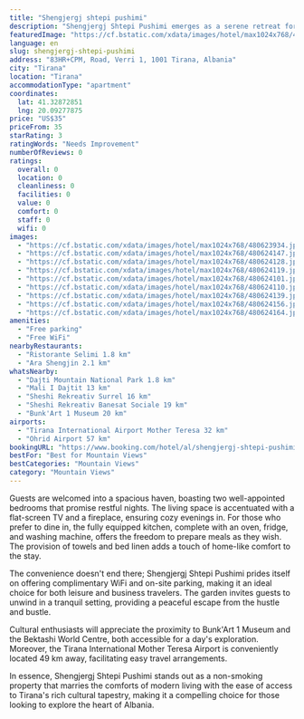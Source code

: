```yaml
---
title: "Shengjergj shtepi pushimi"
description: "Shengjergj Shtepi Pushimi emerges as a serene retreat for travelers seeking the perfect blend of comfort and convenience in Tirana."
featuredImage: "https://cf.bstatic.com/xdata/images/hotel/max1024x768/480623934.jpg?k=fb8f0603054a2fa711d4778120dfbefe3beec92bbe25d2a44f00e36655689f2d&o=&hp=1"
language: en
slug: shengjergj-shtepi-pushimi
address: "83HR+CPM, Road, Verri 1, 1001 Tirana, Albania"
city: "Tirana"
location: "Tirana"
accommodationType: "apartment"
coordinates:
  lat: 41.32872851
  lng: 20.09277875
price: "US$35"
priceFrom: 35
starRating: 3
ratingWords: "Needs Improvement"
numberOfReviews: 0
ratings:
  overall: 0
  location: 0
  cleanliness: 0
  facilities: 0
  value: 0
  comfort: 0
  staff: 0
  wifi: 0
images:
  - "https://cf.bstatic.com/xdata/images/hotel/max1024x768/480623934.jpg?k=fb8f0603054a2fa711d4778120dfbefe3beec92bbe25d2a44f00e36655689f2d&o=&hp=1"
  - "https://cf.bstatic.com/xdata/images/hotel/max1024x768/480624147.jpg?k=d075d265199c62e2cea288172d84bb27e6be998ed19a762528734dbe36299a30&o=&hp=1"
  - "https://cf.bstatic.com/xdata/images/hotel/max1024x768/480624128.jpg?k=4469e3e6cc152ffeb2a0d41de84bec639b5d0eb8ee2a7b3e2fbe416517e54347&o=&hp=1"
  - "https://cf.bstatic.com/xdata/images/hotel/max1024x768/480624119.jpg?k=1f5c372df725b083a6589621ff93163d7dda19dca08d6e39a0a26a066de80450&o=&hp=1"
  - "https://cf.bstatic.com/xdata/images/hotel/max1024x768/480624101.jpg?k=12f578970b6ec8a355bc28de56409215fc0ff28d80f7009ff9782f063daac011&o=&hp=1"
  - "https://cf.bstatic.com/xdata/images/hotel/max1024x768/480624110.jpg?k=634f475bb9896c93463706673ef53d6be21a422ca4f99db79f55c3aa9c0e8a14&o=&hp=1"
  - "https://cf.bstatic.com/xdata/images/hotel/max1024x768/480624139.jpg?k=d6bcd29718e2eb01b55baaccdb971386351c27ea360879173dc4aa9a415b414c&o=&hp=1"
  - "https://cf.bstatic.com/xdata/images/hotel/max1024x768/480624156.jpg?k=669e7f29de852e552f367695b75e146a9a499932b24a6891028484db117121ac&o=&hp=1"
  - "https://cf.bstatic.com/xdata/images/hotel/max1024x768/480624164.jpg?k=893a71a40a37994546b8e2bc9209ffd37093a8961704458848bc7380df30561e&o=&hp=1"
amenities:
  - "Free parking"
  - "Free WiFi"
nearbyRestaurants:
  - "Ristorante Selimi 1.8 km"
  - "Ara Shengjin 2.1 km"
whatsNearby:
  - "Dajti Mountain National Park 1.8 km"
  - "Mali I Dajtit 13 km"
  - "Sheshi Rekreativ Surrel 16 km"
  - "Sheshi Rekreativ Banesat Sociale 19 km"
  - "Bunk'Art 1 Museum 20 km"
airports:
  - "Tirana International Airport Mother Teresa 32 km"
  - "Ohrid Airport 57 km"
bookingURL: "https://www.booking.com/hotel/al/shengjergj-shtepi-pushimi.en-gb.html?aid=8035640"
bestFor: "Best for Mountain Views"
bestCategories: "Mountain Views"
category: "Mountain Views"
---
```


Guests are welcomed into a spacious haven, boasting two well-appointed bedrooms that promise restful nights. The living space is accentuated with a flat-screen TV and a fireplace, ensuring cozy evenings in. For those who prefer to dine in, the fully equipped kitchen, complete with an oven, fridge, and washing machine, offers the freedom to prepare meals as they wish. The provision of towels and bed linen adds a touch of home-like comfort to the stay.

The convenience doesn't end there; Shengjergj Shtepi Pushimi prides itself on offering complimentary WiFi and on-site parking, making it an ideal choice for both leisure and business travelers. The garden invites guests to unwind in a tranquil setting, providing a peaceful escape from the hustle and bustle.

Cultural enthusiasts will appreciate the proximity to Bunk'Art 1 Museum and the Bektashi World Centre, both accessible for a day's exploration. Moreover, the Tirana International Mother Teresa Airport is conveniently located 49 km away, facilitating easy travel arrangements.

In essence, Shengjergj Shtepi Pushimi stands out as a non-smoking property that marries the comforts of modern living with the ease of access to Tirana's rich cultural tapestry, making it a compelling choice for those looking to explore the heart of Albania.